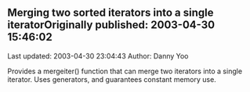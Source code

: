 ## Merging two sorted iterators into a single iteratorOriginally published: 2003-04-30 15:46:02 
Last updated: 2003-04-30 23:04:43 
Author: Danny Yoo 
 
Provides a mergeiter() function that can merge two iterators into a single iterator.  Uses generators, and guarantees constant memory use.